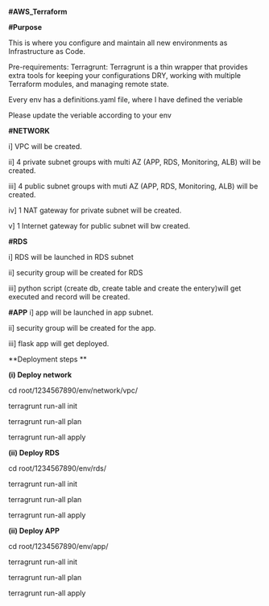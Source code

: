 **#AWS_Terraform**

**#Purpose**

This is where you configure and maintain all new environments as Infrastructure as Code.

Pre-requirements: 
Terragrunt: 
Terragrunt is a thin wrapper that provides extra tools for keeping your configurations DRY, working with multiple Terraform modules, and managing remote state.

Every env has a definitions.yaml file, where I have defined the veriable

Please update the veriable according to your env



**#NETWORK**

i] VPC will be created.

ii] 4 private subnet groups with multi AZ (APP, RDS, Monitoring, ALB) will be created.

iii] 4 public subnet groups with muti AZ (APP, RDS, Monitoring, ALB) will be created.

iv] 1 NAT gateway for private subnet will be created.

v] 1 Internet gateway for public subnet will bw created.

**#RDS**

i] RDS will be launched in RDS subnet

ii] security group will be created for RDS

iii] python script (create db, create table and create the entery)will get executed and record will be created.


**#APP**
i] app will be launched in app subnet.

ii] security group will be created for the app.

iii] flask app will get deployed.


**Deployment steps **

**(i) Deploy network**

cd root/1234567890/env/network/vpc/

terragrunt run-all init

terragrunt run-all plan

terragrunt run-all apply


**(ii) Deploy RDS**

cd root/1234567890/env/rds/

terragrunt run-all init

terragrunt run-all plan

terragrunt run-all apply

**(ii) Deploy APP**


cd root/1234567890/env/app/

terragrunt run-all init

terragrunt run-all plan

terragrunt run-all apply

